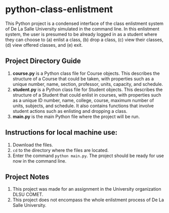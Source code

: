 # python-class-enlistment
This Python project is a condensed interface of the class enlistment system of De La Salle University simulated in the command line. In this enlistment system, the user is presumed to be already logged in as a student where they can choose to (a) enlist a class, (b) drop a class, (c) view their classes, (d) view offered classes, and (e) exit.

## Project Directory Guide
1. **course.py** is a Python class file for Course objects. This describes the structure of a Course that could be taken, with properties such as a unique number, name, section, professor, units, capacity, and schedule.
2. **student.py** is a Python class file for Student objects. This describes the structure of a Student that could enlist in courses, with properties such as a unique ID number, name, college, course, maximum number of units, subjects, and schedule. It also contains functions that involve student actions such as enlisting and dropping a class.
3. **main.py** is the main Python file where the project will be run.

## Instructions for local machine use:
1. Download the files.
2. ```cd``` to the directory where the files are located.
3. Enter the command ```python main.py```. The project should be ready for use now in the command line.
 
## Project Notes
1. This project was made for an assignment in the University organization DLSU COMET.
2. This project does not encompass the whole enlistment process of De La Salle University.
